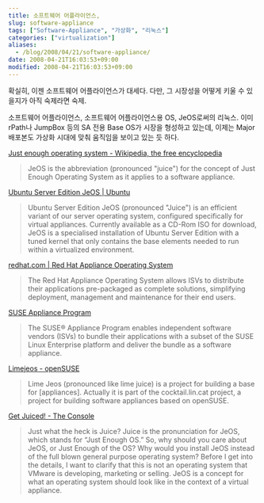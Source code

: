 ```yaml
---
title: 소프트웨어 어플라이언스,
slug: software-appliance
tags: ["Software-Appliance", "가상화", "리눅스"]
categories: ["virtualization"]
aliases:
  - /blog/2008/04/21/software-appliance/
date: 2008-04-21T16:03:53+09:00
modified: 2008-04-21T16:03:53+09:00
---
```

확실히, 이젠 소프트웨어 어플라이언스가 대세다. 다만, 그 시장성을 어떻게
키울 수 있을지가 아직 숙제라면 숙제.

소프트웨어 어플라이언스, 소프트웨어 어플라이언스용 OS, JeOS로써의 리눅스.
이미 rPath나 JumpBox 등의 SA 전용 Base OS가 시장을 형성하고 있는데,
이제는 Major 배포본도 가상화 시대에 맞춰 움직임을 보이고 있는 듯 하다.


[Just enough operating system - Wikipedia, the free encyclopedia](http://en.wikipedia.org/wiki/Just_enough_operating_system)

> JeOS is the abbreviation (pronounced "juice") for the concept of Just Enough Operating System as it applies to a software appliance.  

[Ubuntu Server Edition JeOS \| Ubuntu](http://www.ubuntu.com/products/whatisubuntu/serveredition/jeos)   

> Ubuntu Server Edition JeOS (pronounced "Juice") is an efficient variant of our server operating system, configured specifically for virtual appliances. Currently available as a CD-Rom ISO for download, JeOS is a specialised installation of Ubuntu Server Edition with a tuned kernel that only contains the base elements needed to run within a virtualized environment.  

[redhat.com \| Red Hat Appliance Operating System](http://www.redhat.com/solutions/aos/)   

> The Red Hat Appliance Operating System allows ISVs to distribute their applications pre-packaged as complete solutions, simplifying deployment, management and maintenance for their end users.  

[SUSE Appliance Program](http://www.novell.com/linux2/appliance/)   

> The SUSE® Appliance Program enables independent software vendors (ISVs) to bundle their applications with a subset of the SUSE Linux Enterprise platform and deliver the bundle as a software appliance.  

[Limejeos - openSUSE](http://en.opensuse.org/Limejeos)   

> Lime Jeos (pronounced like lime juice) is a project for building a base for [appliances]. Actually it is part of the cocktail.lin.cat project, a project for building software appliances based on openSUSE.  

[Get Juiced! - The Console](http://blogs.vmware.com/console/2007/07/get-juiced.html)   

> Just what the heck is Juice? Juice is the pronunciation for JeOS, which stands for “Just Enough OS.” So, why should you care about JeOS, or Just Enough of the OS? Why would you install JeOS instead of the full blown general purpose operating system? Before I get into the details, I want to clarify that this is not an operating system that VMware is developing, marketing or selling. JeOS is a concept for what an operating system should look like in the context of a virtual appliance.
